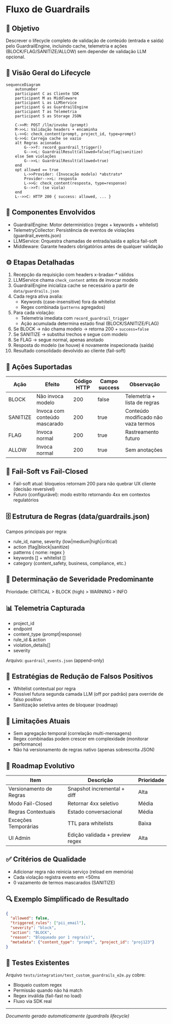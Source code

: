 # Fluxo de Guardrails

## 🎯 Objetivo
Descrever o lifecycle completo de validação de conteúdo (entrada e saída) pelo GuardrailEngine, incluindo cache, telemetria e ações (BLOCK/FLAG/SANITIZE/ALLOW) sem depender de validação LLM opcional.

## 🔁 Visão Geral do Lifecycle
```mermaid
sequenceDiagram
    autonumber
    participant C as Cliente SDK
    participant M as Middleware
    participant L as LLMService
    participant G as GuardrailEngine
    participant T as Telemetria
    participant S as Storage JSON

    C->>M: POST /llm/invoke (prompt)
    M->>L: Validação headers + encaminha
    L->>G: check_content(prompt, project_id, type=prompt)
    G->>G: Carrega cache se vazio
    alt Regras acionadas
        G-->>T: record_guardrail_trigger()
        G-->>L: GuardrailResult(allowed=false|flag|sanitize)
    else Sem violações
        G-->>L: GuardrailResult(allowed=true)
    end
    opt allowed == true
        L->>Provider: (Invocação modelo) *abstrato*
        Provider-->>L: resposta
        L->>G: check_content(resposta, type=response)
        G-->>T: (se viola)
    end
    L-->>C: HTTP 200 { success: allowed, ... }
```

## 🧠 Componentes Envolvidos
- GuardrailEngine: Motor determinístico (regex + keywords + whitelist)
- TelemetryCollector: Persistência de eventos de violações (guardrail_events.json)
- LLMService: Orquestra chamadas de entrada/saída e aplica fail-soft
- Middleware: Garante headers obrigatórios antes de qualquer validação

## ⚙️ Etapas Detalhadas
1. Recepção da requisição com headers x-bradax-* válidos
2. LLMService chama `check_content` antes de invocar modelo
3. GuardrailEngine inicializa cache se necessário a partir de `data/guardrails.json`
4. Cada regra ativa avalia:
   - Keywords (case-insensitive) fora da whitelist
   - Regex combinada (`patterns` agregados)
5. Para cada violação:
   - Telemetria imediata com `record_guardrail_trigger`
   - Ação acumulada determina estado final (BLOCK/SANITIZE/FLAG)
6. Se BLOCK → não chama modelo → retorna 200 + `success=false`
7. Se SANITIZE → substitui trechos e segue com modelo
8. Se FLAG → segue normal, apenas anotado
9. Resposta do modelo (se houve) é novamente inspecionada (saída)
10. Resultado consolidado devolvido ao cliente (fail-soft)

## 🧪 Ações Suportadas
| Ação | Efeito | Código HTTP | Campo success | Observação |
|------|--------|-------------|---------------|------------|
| BLOCK | Não invoca modelo | 200 | false | Telemetria + lista de regras |
| SANITIZE | Invoca com conteúdo mascarado | 200 | true | Conteúdo modificado não vaza termos |
| FLAG | Invoca normal | 200 | true | Rastreamento futuro |
| ALLOW | Invoca normal | 200 | true | Sem anotações |

## 🔐 Fail-Soft vs Fail-Closed
- Fail-soft atual: bloqueios retornam 200 para não quebrar UX cliente (decisão reversível)
- Futuro (configurável): modo estrito retornando 4xx em contextos regulatórios

## 🗄️ Estrutura de Regras (data/guardrails.json)
Campos principais por regra:
- rule_id, name, severity (low|medium|high|critical)
- action (flag|block|sanitize)
- patterns { nome: regex }
- keywords [] + whitelist []
- category (content_safety, business, compliance, etc.)

## 🧮 Determinação de Severidade Predominante
Prioridade: CRITICAL > BLOCK (high) > WARNING > INFO

## 📊 Telemetria Capturada
- project_id
- endpoint
- content_type (prompt|response)
- rule_id & action
- violation_details[]
- severity

Arquivo: `guardrail_events.json` (append-only)

## 🧱 Estratégias de Redução de Falsos Positivos
- Whitelist contextual por regra
- Possível futura segunda camada LLM (off por padrão) para override de falso positivo
- Sanitização seletiva antes de bloquear (roadmap)

## 🚫 Limitações Atuais
- Sem agregação temporal (correlação multi-mensagens)
- Regex combinadas podem crescer em complexidade (monitorar performance)
- Não há versionamento de regras nativo (apenas sobrescrita JSON)

## 🧭 Roadmap Evolutivo
| Item | Descrição | Prioridade |
|------|-----------|------------|
| Versionamento de Regras | Snapshot incremental + diff | Alta |
| Modo Fail-Closed | Retornar 4xx seletivo | Média |
| Regras Contextuais | Estado conversacional | Média |
| Exceções Temporárias | TTL para whitelists | Baixa |
| UI Admin | Edição validada + preview regex | Alta |

## ✅ Critérios de Qualidade
- Adicionar regra não reinicia serviço (reload em memória)
- Cada violação registra evento em <50ms
- 0 vazamento de termos mascarados (SANITIZE)

## 🔍 Exemplo Simplificado de Resultado
```json
{
  "allowed": false,
  "triggered_rules": ["pii_email"],
  "severity": "block",
  "action": "BLOCK",
  "reason": "Bloqueado por 1 regra(s)",
  "metadata": {"content_type": "prompt", "project_id": "proj123"}
}
```

## 🧪 Testes Existentes
Arquivo `tests/integration/test_custom_guardrails_e2e.py` cobre:
- Bloqueio custom regex
- Permissão quando não há match
- Regex inválida (fail-fast no load)
- Fluxo via SDK real

---
*Documento gerado automaticamente (guardrails lifecycle)*
